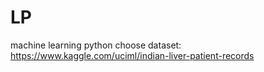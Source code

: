 # LP
machine learning 
python
choose dataset: https://www.kaggle.com/uciml/indian-liver-patient-records

